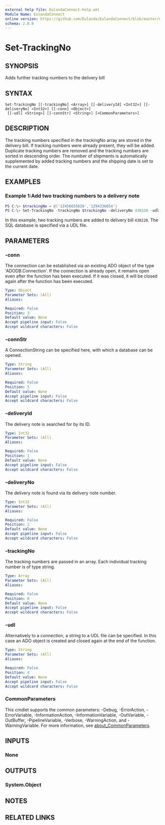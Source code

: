 ```yaml
---
external help file: EulandaConnect-help.xml
Module Name: EulandaConnect
online version: https://github.com/Eulanda/EulandaConnect/blob/master/docs/Set-TrackingNo.md
schema: 2.0.0
---
```


# Set-TrackingNo

## SYNOPSIS
Adds further tracking numbers to the delivery bill

## SYNTAX

```
Set-TrackingNo [[-trackingNo] <Array>] [[-deliveryId] <Int32>] [[-deliveryNo] <Int32>] [[-conn] <Object>]
 [[-udl] <String>] [[-connStr] <String>] [<CommonParameters>]
```

## DESCRIPTION
The tracking numbers specified in the trackingNo array are stored in the delivery bill. 
If tracking numbers were already present, they will be added. Duplicate tracking numbers are removed and the tracking numbers are sorted in descending order.
The number of shipments is automatically supplemented by added tracking numbers and the shipping date is set to the current date.

## EXAMPLES

### Example 1:Add two tracking numbers to a delivery note
```powershell
PS C:\> $trackingNo = @('1Z456655626','1Z94336654')
PS C:\> Set-TrackingNo -trackingNo $trackingNo -deliveryNo 430220 -udl "C:\temp\Eulanda_1 JohnDoe.udl"
```

In this example, two tracking numbers are added to delivery bill `430220`. The SQL database is specified via a UDL file.

## PARAMETERS

### -conn
The connection can be established via an existing ADO object of the type 'ADODB.Connection'. If the connection is already open, it remains open even after the function has been executed. If it was closed, it will be closed again after the function has been executed.

```yaml
Type: Object
Parameter Sets: (All)
Aliases:

Required: False
Position: 3
Default value: None
Accept pipeline input: False
Accept wildcard characters: False
```

### -connStr
A ConnectionString can be specified here, with which a database can be opened.

```yaml
Type: String
Parameter Sets: (All)
Aliases:

Required: False
Position: 5
Default value: None
Accept pipeline input: False
Accept wildcard characters: False
```

### -deliveryId
The delivery note is searched for by its ID.

```yaml
Type: Int32
Parameter Sets: (All)
Aliases:

Required: False
Position: 1
Default value: None
Accept pipeline input: False
Accept wildcard characters: False
```

### -deliveryNo
The delivery note is found via its delivery note number.

```yaml
Type: Int32
Parameter Sets: (All)
Aliases:

Required: False
Position: 2
Default value: None
Accept pipeline input: False
Accept wildcard characters: False
```

### -trackingNo
The tracking numbers are passed in an array. Each individual tracking number is of type string.

```yaml
Type: Array
Parameter Sets: (All)
Aliases:

Required: False
Position: 0
Default value: None
Accept pipeline input: False
Accept wildcard characters: False
```

### -udl
Alternatively to a connection, a string to a UDL file can be specified. In this case an ADO object is created and closed again at the end of the function.

```yaml
Type: String
Parameter Sets: (All)
Aliases:

Required: False
Position: 4
Default value: None
Accept pipeline input: False
Accept wildcard characters: False
```

### CommonParameters
This cmdlet supports the common parameters: -Debug, -ErrorAction, -ErrorVariable, -InformationAction, -InformationVariable, -OutVariable, -OutBuffer, -PipelineVariable, -Verbose, -WarningAction, and -WarningVariable. For more information, see [about_CommonParameters](http://go.microsoft.com/fwlink/?LinkID=113216).

## INPUTS

### None

## OUTPUTS

### System.Object
## NOTES

## RELATED LINKS
